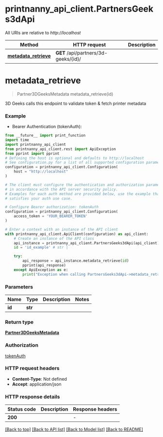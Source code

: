 # printnanny_api_client.PartnersGeeks3dApi

All URIs are relative to *http://localhost*

Method | HTTP request | Description
------------- | ------------- | -------------
[**metadata_retrieve**](PartnersGeeks3dApi.md#metadata_retrieve) | **GET** /api/partners/3d-geeks/{id}/ | 


# **metadata_retrieve**
> Partner3DGeeksMetadata metadata_retrieve(id)



3D Geeks calls this endpoint to validate token & fetch printer metadata

### Example

* Bearer Authentication (tokenAuth):
```python
from __future__ import print_function
import time
import printnanny_api_client
from printnanny_api_client.rest import ApiException
from pprint import pprint
# Defining the host is optional and defaults to http://localhost
# See configuration.py for a list of all supported configuration parameters.
configuration = printnanny_api_client.Configuration(
    host = "http://localhost"
)

# The client must configure the authentication and authorization parameters
# in accordance with the API server security policy.
# Examples for each auth method are provided below, use the example that
# satisfies your auth use case.

# Configure Bearer authorization: tokenAuth
configuration = printnanny_api_client.Configuration(
    access_token = 'YOUR_BEARER_TOKEN'
)

# Enter a context with an instance of the API client
with printnanny_api_client.ApiClient(configuration) as api_client:
    # Create an instance of the API class
    api_instance = printnanny_api_client.PartnersGeeks3dApi(api_client)
    id = 'id_example' # str | 

    try:
        api_response = api_instance.metadata_retrieve(id)
        pprint(api_response)
    except ApiException as e:
        print("Exception when calling PartnersGeeks3dApi->metadata_retrieve: %s\n" % e)
```

### Parameters

Name | Type | Description  | Notes
------------- | ------------- | ------------- | -------------
 **id** | **str**|  | 

### Return type

[**Partner3DGeeksMetadata**](Partner3DGeeksMetadata.md)

### Authorization

[tokenAuth](../README.md#tokenAuth)

### HTTP request headers

 - **Content-Type**: Not defined
 - **Accept**: application/json

### HTTP response details
| Status code | Description | Response headers |
|-------------|-------------|------------------|
**200** |  |  -  |

[[Back to top]](#) [[Back to API list]](../README.md#documentation-for-api-endpoints) [[Back to Model list]](../README.md#documentation-for-models) [[Back to README]](../README.md)

